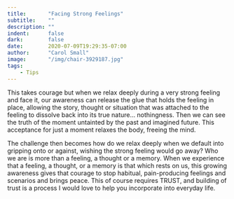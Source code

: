 ```yaml
---
title:       "Facing Strong Feelings"
subtitle:    ""
description: ""
indent:      false
dark:        false
date:        2020-07-09T19:29:35-07:00
author:      "Carol Small"
image:       "/img/chair-3929187.jpg"
tags: 
    - Tips
---
```

This takes courage but when we relax deeply during a very strong feeling and
face it, our awareness can release the glue that holds the feeling in place,
allowing the story, thought or situation that was attached to the feeling to
dissolve back into its true nature… nothingness. Then we can see the truth of
the moment untainted by the past and imagined future. This acceptance for just a
moment relaxes the body, freeing the mind.

The challenge then becomes how do we relax deeply when we default into gripping
onto or against, wishing the strong feeling would go away? Who we are is more
than a feeling, a thought or a memory. When we experience that a feeling, a
thought, or a memory is that which rests on us, this growing awareness gives
that courage to stop habitual, pain-producing feelings and scenarios and brings
peace. This of course requires TRUST, and building of trust is a process I would
love to help you incorporate into everyday life.
